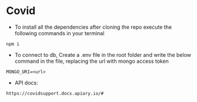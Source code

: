 # Covid

- To install all the dependencies after cloning the repo execute the following commands in your terminal
```
npm i
```

- To connect to db, Create a .env file in the root folder and write the below command in the file, replacing the url with mongo access token
```
MONGO_URI=<url>
```
- API docs:
```
https://covidsupport.docs.apiary.io/#
```
